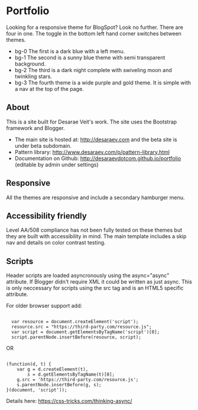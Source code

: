 # Portfolio

Looking for a responsive theme for BlogSpot? Look no further. There are four in one. The toggle in the bottom left hand corner switches between themes. 

* bg-0 The first is a dark blue with a left menu. 
* bg-1 The second is a sunny blue theme with semi transparent background. 
* bg-2 The third is a dark night complete with swiveling moon and twinkling stars. 
* bg-3 The fourth theme is a wide purple and gold theme. It is simple with a nav at the top of the page. 

## About
This is a site built for Desarae Veit's work. The site uses the Bootstrap framework and Blogger.

* The main site is hosted at: http://desaraev.com and the beta site is under beta subdomain.
* Pattern library: http://www.desaraev.com/p/pattern-library.html
* Documentation on Github: http://desaraevdotcom.github.io/portfolio (editable by admin under settings)

## Responsive

All the themes are responsive and include a secondary hamburger menu.

## Accessibility friendly

Level AA/508 compliance has not been fully tested on these themes but they are built with accessibility in mind. The main template includes a skip nav and details on color contrast testing.

## Scripts

Header scripts are loaded asyncronously using the async="async" attribute. If Blogger didn't require XML it could be written as just async. This is only neccessary for scripts using the src tag and is an HTML5 specific attribute.

For older browser support add:

<code>
  var resource = document.createElement('script'); 
  resource.src = "https://third-party.com/resource.js";
  var script = document.getElementsByTagName('script')[0];
  script.parentNode.insertBefore(resource, script);
</code>

OR

<code>
(function(d, t) {
    var g = d.createElement(t),
        s = d.getElementsByTagName(t)[0];
    g.src = 'https://third-party.com/resource.js';
    s.parentNode.insertBefore(g, s);
}(document, 'script'));</code>

Details here: https://css-tricks.com/thinking-async/
